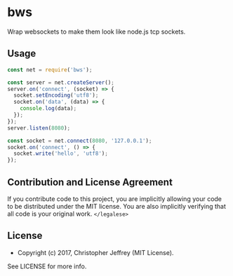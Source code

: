# bws

Wrap websockets to make them look like node.js tcp sockets.

## Usage

``` js
const net = require('bws');

const server = net.createServer();
server.on('connect', (socket) => {
  socket.setEncoding('utf8');
  socket.on('data', (data) => {
    console.log(data);
  });
});
server.listen(8080);

const socket = net.connect(8080, '127.0.0.1');
socket.on('connect', () => {
  socket.write('hello', 'utf8');
});
```

## Contribution and License Agreement

If you contribute code to this project, you are implicitly allowing your code
to be distributed under the MIT license. You are also implicitly verifying that
all code is your original work. `</legalese>`

## License

- Copyright (c) 2017, Christopher Jeffrey (MIT License).

See LICENSE for more info.
